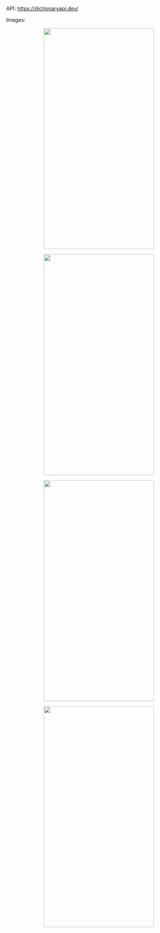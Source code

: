 API: https://dictionaryapi.dev/


Images:


<p align="center"><img src="https://user-images.githubusercontent.com/91980956/143039481-e418c9c7-cd26-4d8b-b025-bfe45b19af3f.jpg" width="300" height="600" /></p>

<p align="center"><img src="https://user-images.githubusercontent.com/91980956/141682978-f3d952a7-1439-48de-bc4c-aa655bf24b59.jpg" width="300" height="600" /></p>

<p align="center"><img src="https://user-images.githubusercontent.com/91980956/142732763-e977cdc2-61bb-401c-a38c-71aebe4a7e59.jpg" width="300" height="600" /></p>

<p align="center"><img src="https://user-images.githubusercontent.com/91980956/141734350-36fa2fd6-dea8-4c0a-8dee-131d14b6bb8d.jpg" width="300" height="600" /></p>





